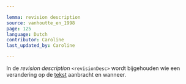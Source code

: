 ```yaml
---

lemma: revision description
source: vanhoutte_en_1998
page: 125
language: Dutch
contributor: Caroline
last_updated_by: Caroline

---
```


In de _revision description_ `<revisionDesc>` wordt bijgehouden wie een verandering op de [tekst](text.html) aanbracht en wanneer.
